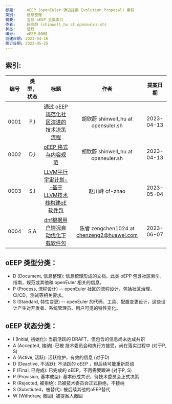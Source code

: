 ```yaml
---
标题:     oEEP (openEuler 演进提案 Evolution Proposal) 索引
类别:     信息整理
摘要:     当前 oEEP 全集索引
作者:     胡欣蔚 (shinwell_hu at openeuler.sh)
状态:     活跃
编号:     oEEP-0000
创建日期: 2023-04-16
修订日期: 2023-05-25
---
```


## 索引:

| 编号 | 类型，状态 | 标题 | 作者 | 提案日期 |
| :----: | :-----------: | :----: | :----: | :---------: |
| 0001 | P,I | [通过 oEEP 规范化社区演进的技术决策流程](oEEP-0001%20通过%20oEEP%20规范化社区演进的技术决策流程.md) | 胡欣蔚 shinwell_hu at opensuler.sh | 2023-04-13 |
| 0002 | D,I | [oEEP 格式与内容规范](oEEP-0002%20oEEP%20格式与内容规范.md) | 胡欣蔚 shinwell_hu at openeuler.sh | 2023-04-13 |
| 0003 | S,I | [LLVM平行宇宙计划--基于LLVM技术栈构建oE软件包](oEEP-0003%20LLVM平行宇宙计划--基于LLVM技术栈构建oE软件包.md) |赵川峰 cf-zhao | 2023-05-04 |
| 0004 | S,A | [dnf根据用户情况自动优化下载软件包](oEEP-0004%20dnf根据用户情况自动优化下载软件包.md) |陈曾 zengchen1024 at chenzeng2@huawei.com | 2023-06-07 |

## oEEP 类型分类：
- D (Document, 信息整理): 信息梳理形成的文档。此类 oEPP 包含社区索引，指南，规范或其他和 openEuler 相关的信息。
- P (Process, 流程设计) -- openEuler 社区的流程设计，包括社区治理，CI/CD，测试等相关要求。
- S (Standard, 特性变更) -- openEuler 的代码、工具、配置变更设计，这些设计产生对开发者、系统管理员、用户可见的特性变化。

## oEEP 状态分类：
- I (Initial, 初始化): 当前活跃的 DRAFT，但包含的信息尚未达成共识
- A (Accepted, 接纳): 已被 技术委员会和执行方接受，尚在落实过程中 (对于P, S)
- A (Active, 活跃): 活跃维护，有效的信息 (对于D)
- D (Deactive, 不活跃): 不活跃的 oEEP ，但后续可能重新启动
- F (Final, 已完成): 已完成的 oEEP，不再需要跟进 (对于P, S)
- P (Provision, 基本成型): 基本形成共识，待技术委员会正式决策
- R (Rejected, 被拒绝): 已被技术委员会正式拒绝，不接纳
- S (Substiuted，被替代): 被后续其他的oEEP替代
- W (Withdraw, 撤回): 被提案人撤回
